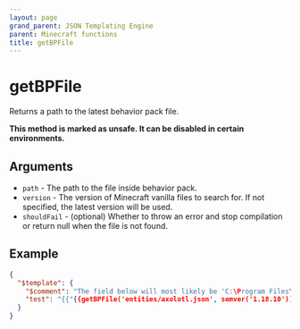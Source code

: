 ```yaml
---
layout: page
grand_parent: JSON Templating Engine
parent: Minecraft functions
title: getBPFile
---
```


# getBPFile

Returns a path to the latest behavior pack file.

**This method is marked as unsafe. It can be disabled in certain environments.**
## Arguments

- `path` - The path to the file inside behavior pack.
- `version` - The version of Minecraft vanilla files to search for. If not specified, the latest version will be used.
- `shouldFail` - (optional) Whether to throw an error and stop compilation or return null when the file is not found.

## Example

```json
{
  "$template": {
    "$comment": "The field below will most likely be 'C:\Program Files\WindowsApps\Microsoft.MinecraftUWP_<Minecraft version>__8wekyb3d8bbwe\data\behavior_packs\vanilla_1.18.10\entities\axolotl.json'",
    "test": "{{"{{getBPFile('entities/axolotl.json', semver('1.18.10'))"}}}}"
  }
}
```
